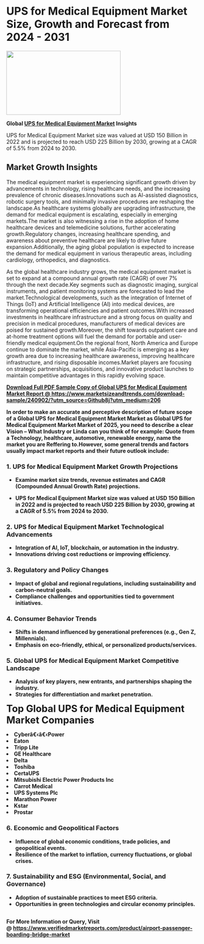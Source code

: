 <H1>UPS for Medical Equipment Market Size, Growth and Forecast from 2024 - 2031</H1><img class="aligncenter size-medium wp-image-584254" src="https://thirdeyenews.in/wp-content/uploads/2024/09/Global-Market-Research-300x168.jpeg" alt="" width="300" height="168" /><p><strong>Global&nbsp;<a href="https://www.marketsizeandtrends.com/download-sample/240902/?utm_source=Github8j?utm_medium=206">UPS for Medical Equipment Market</a> Insights</strong></p><p>UPS for Medical Equipment Market size was valued at USD 150 Billion in 2022 and is projected to reach USD 225 Billion by 2030, growing at a CAGR of 5.5% from 2024 to 2030.</p><p><h2>Market Growth Insights</h2> <p>The medical equipment market is experiencing significant growth driven by advancements in technology, rising healthcare needs, and the increasing prevalence of chronic diseases.Innovations such as AI-assisted diagnostics, robotic surgery tools, and minimally invasive procedures are reshaping the landscape.As healthcare systems globally are upgrading infrastructure, the demand for medical equipment is escalating, especially in emerging markets.The market is also witnessing a rise in the adoption of home healthcare devices and telemedicine solutions, further accelerating growth.Regulatory changes, increasing healthcare spending, and awareness about preventive healthcare are likely to drive future expansion.Additionally, the aging global population is expected to increase the demand for medical equipment in various therapeutic areas, including cardiology, orthopedics, and diagnostics.</p> <p><strong><a href="sample-link" target="_blank"></a></strong></p> <p>As the global healthcare industry grows, the medical equipment market is set to expand at a compound annual growth rate (CAGR) of over 7% through the next decade.Key segments such as diagnostic imaging, surgical instruments, and patient monitoring systems are forecasted to lead the market.Technological developments, such as the integration of Internet of Things (IoT) and Artificial Intelligence (AI) into medical devices, are transforming operational efficiencies and patient outcomes.With increased investments in healthcare infrastructure and a strong focus on quality and precision in medical procedures, manufacturers of medical devices are poised for sustained growth.Moreover, the shift towards outpatient care and at-home treatment options will fuel the demand for portable and user-friendly medical equipment.On the regional front, North America and Europe continue to dominate the market, while Asia-Pacific is emerging as a key growth area due to increasing healthcare awareness, improving healthcare infrastructure, and rising disposable incomes.Market players are focusing on strategic partnerships, acquisitions, and innovative product launches to maintain competitive advantages in this rapidly evolving space.</p> <p><strong><a href="more-link" target="_blank"></p><p><span class=""><strong>Download Full PDF Sample Copy of Global UPS for Medical Equipment Market Report</strong> @ <a href="https://www.marketsizeandtrends.com/download-sample/240902/?utm_source=Github8j?utm_medium=206" target="_blank">https://www.marketsizeandtrends.com/download-sample/240902/?utm_source=Github8j?utm_medium=206</a></span></p><p>In order to make an accurate and perceptive description of future scope of a Global&nbsp;UPS for Medical Equipment Market Market as Global&nbsp;UPS for Medical Equipment Market Market of 2025, you need to describe a clear Vision &ndash; What Industry or Linda can you think of for example: Quote from a Technology, healthcare, automotive, renewable energy, name the market you are Reffering to.However, some general trends and factors usually impact market reports and their future outlook include:</p><h3>1.&nbsp;<strong>UPS for Medical Equipment Market Growth Projections</strong></h3><ul><li>Examine market size trends, revenue estimates and CAGR (Compounded Annual Growth Rate) projections.</li><li><p>UPS for Medical Equipment Market size was valued at USD 150 Billion in 2022 and is projected to reach USD 225 Billion by 2030, growing at a CAGR of 5.5% from 2024 to 2030.</p></li></ul><h3>2.&nbsp;<strong>UPS for Medical Equipment Market Technological Advancements</strong></h3><ul><li>Integration of AI, IoT, blockchain, or automation in the industry.</li><li>Innovations driving cost reductions or improving efficiency.</li></ul><h3>3.&nbsp;<strong>Regulatory and Policy Changes</strong></h3><ul><li>Impact of global and regional regulations, including sustainability and carbon-neutral goals.</li><li>Compliance challenges and opportunities tied to government initiatives.</li></ul><h3>4.&nbsp;<strong>Consumer Behavior Trends</strong></h3><ul><li>Shifts in demand influenced by generational preferences (e.g., Gen Z, Millennials).</li><li>Emphasis on eco-friendly, ethical, or personalized products/services.</li></ul><h3>5.&nbsp;<strong>Global UPS for Medical Equipment Market Competitive Landscape</strong></h3><ul><li>Analysis of key players, new entrants, and partnerships shaping the industry.</li><li>Strategies for differentiation and market penetration.</li></ul><p data-pm-slice="1 1 []"><span style="color: inherit; font-family: inherit; font-size: 25px;">Top Global UPS for Medical Equipment Market Companies</span></p><div class="" data-test-id=""><p><li>Cyberâ€‹â€‹Power</li><li> Eaton</li><li> Tripp Lite</li><li> GE Healthcare</li><li> Delta</li><li> Toshiba</li><li> CertaUPS</li><li> Mitsubishi Electric Power Products Inc</li><li> Carrot Medical</li><li> UPS Systems Plc</li><li> Marathon Power</li><li> Kstar</li><li> Prostar</li></p></div><h3>6.&nbsp;<strong>Economic and Geopolitical Factors</strong></h3><ul><li>Influence of global economic conditions, trade policies, and geopolitical events.</li><li>Resilience of the market to inflation, currency fluctuations, or global crises.</li></ul><h3>7.&nbsp;<strong>Sustainability and ESG (Environmental, Social, and Governance)</strong></h3><ul><li>Adoption of sustainable practices to meet ESG criteria.</li><li>Opportunities in green technologies and circular economy principles.</li></ul><h2><strong style="font-size: 14px;">For More Information or Query, Visit @&nbsp;</strong><a style="background-color: #ffffff; font-size: 14px;" href="https://www.marketsizeandtrends.com/report/ups-for-medical-equipment-market/" target="_blank">https://www.verifiedmarketreports.com/product/airport-passenger-boarding-bridge-market</a></h2>